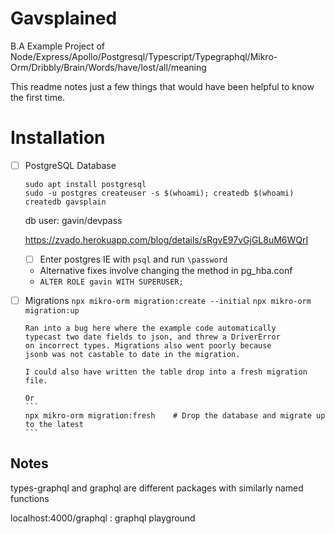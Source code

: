 # Gavsplained

B.A Example Project of Node/Express/Apollo/Postgresql/Typescript/Typegraphql/Mikro-Orm/Dribbly/Brain/Words/have/lost/all/meaning

This readme notes just a few things that would have been helpful to know the first time.
# Installation

- [ ] PostgreSQL Database
    ``` 
    sudo apt install postgresql
    sudo -u postgres createuser -s $(whoami); createdb $(whoami)
    createdb gavsplain
    ```
    db user: gavin/devpass

    https://zvado.herokuapp.com/blog/details/sRgvE97vGjGL8uM6WQrI

    -[ ] Enter postgres IE with `psql` and run `\password`
    - Alternative fixes involve changing the method in pg_hba.conf
    - `ALTER ROLE gavin WITH SUPERUSER;`


- [ ] Migrations 
      `npx mikro-orm migration:create --initial`
      `npx mikro-orm migration:up`
      
      Ran into a bug here where the example code automatically 
      typecast two date fields to json, and threw a DriverError
      on incorrect types. Migrations also went poorly because 
      jsonb was not castable to date in the migration. 

      I could also have written the table drop into a fresh migration file.

      Or 
      ```
      npx mikro-orm migration:fresh    # Drop the database and migrate up to the latest
      ```


## Notes

types-graphql and graphql are different packages with similarly named functions

localhost:4000/graphql : graphql playground
